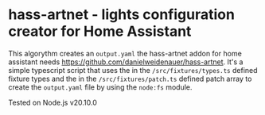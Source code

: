 # hass-artnet - lights configuration creator for Home Assistant

This algorythm creates an `output.yaml` the hass-artnet addon for home assistant needs https://github.com/danielweidenauer/hass-artnet.
It's a simple typescript script that uses the in the `/src/fixtures/types.ts` defined fixture types and the in the `/src/fixtures/patch.ts` defined patch array to create the `output.yaml` file by using the `node:fs` module.

Tested on Node.js v20.10.0
